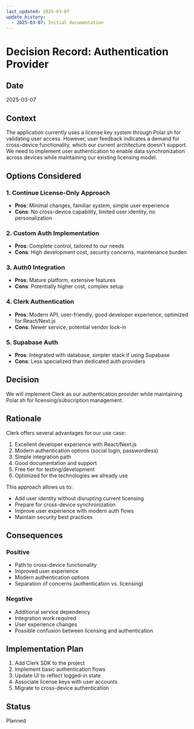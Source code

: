 ```yaml
---
last_updated: 2025-03-07
update_history:
  - 2025-03-07: Initial documentation
---
```


# Decision Record: Authentication Provider

## Date
2025-03-07

## Context
The application currently uses a license key system through Polar.sh for validating user access. However, user feedback indicates a demand for cross-device functionality, which our current architecture doesn't support. We need to implement user authentication to enable data synchronization across devices while maintaining our existing licensing model.

## Options Considered

### 1. Continue License-Only Approach
- **Pros**: Minimal changes, familiar system, simple user experience
- **Cons**: No cross-device capability, limited user identity, no personalization

### 2. Custom Auth Implementation
- **Pros**: Complete control, tailored to our needs
- **Cons**: High development cost, security concerns, maintenance burden

### 3. Auth0 Integration
- **Pros**: Mature platform, extensive features
- **Cons**: Potentially higher cost, complex setup

### 4. Clerk Authentication
- **Pros**: Modern API, user-friendly, good developer experience, optimized for React/Next.js
- **Cons**: Newer service, potential vendor lock-in

### 5. Supabase Auth
- **Pros**: Integrated with database, simpler stack if using Supabase
- **Cons**: Less specialized than dedicated auth providers

## Decision
We will implement Clerk as our authentication provider while maintaining Polar.sh for licensing/subscription management.

## Rationale
Clerk offers several advantages for our use case:
1. Excellent developer experience with React/Next.js
2. Modern authentication options (social login, passwordless)
3. Simple integration path
4. Good documentation and support
5. Free tier for testing/development
6. Optimized for the technologies we already use

This approach allows us to:
- Add user identity without disrupting current licensing
- Prepare for cross-device synchronization
- Improve user experience with modern auth flows
- Maintain security best practices

## Consequences

### Positive
- Path to cross-device functionality
- Improved user experience
- Modern authentication options
- Separation of concerns (authentication vs. licensing)

### Negative
- Additional service dependency
- Integration work required
- User experience changes
- Possible confusion between licensing and authentication

## Implementation Plan
1. Add Clerk SDK to the project
2. Implement basic authentication flows
3. Update UI to reflect logged-in state
4. Associate license keys with user accounts
5. Migrate to cross-device authentication

## Status
Planned
